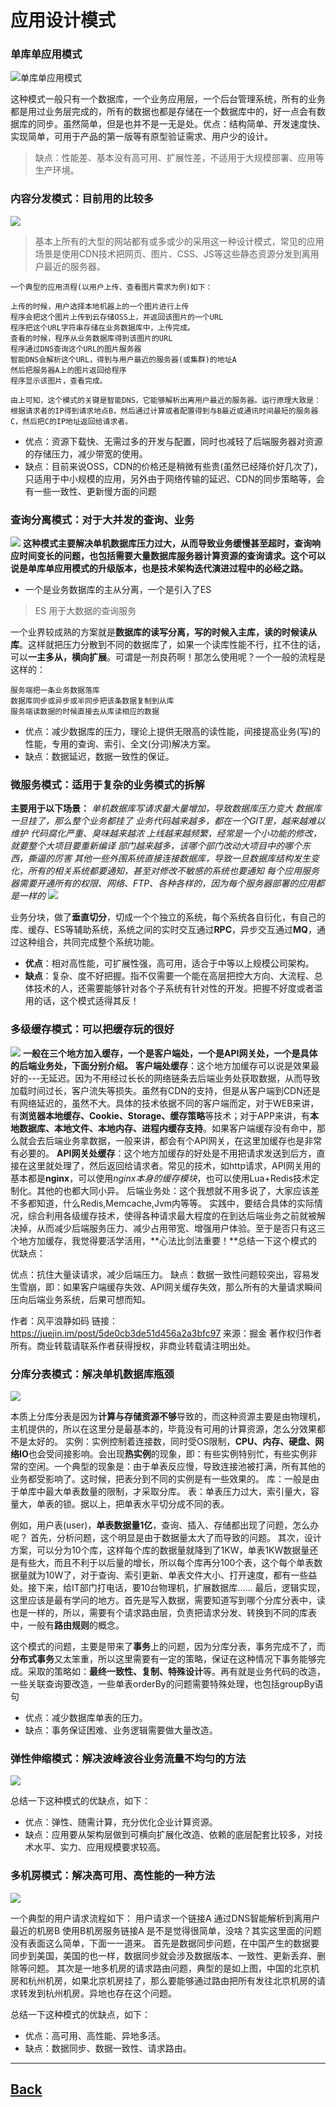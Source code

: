 # 应用设计模式
### 单库单应用模式
![单库单应用模式](../static/架构设计模式/单库单应用模式.jpg)

这种模式一般只有一个数据库，一个业务应用层，一个后台管理系统，所有的业务都是用过业务层完成的，所有的数据也都是存储在一个数据库中的，好一点会有数据库的同步。虽然简单，但是也并不是一无是处。优点：结构简单、开发速度快、实现简单，可用于产品的第一版等有原型验证需求、用户少的设计。


> 缺点：性能差、基本没有高可用、扩展性差，不适用于大规模部署、应用等生产环境。



### 内容分发模式：目前用的比较多
![](../static/架构设计模式/内容分发模式.jpg)
>基本上所有的大型的网站都有或多或少的采用这一种设计模式，常见的应用场景是使用CDN技术把网页、图片、CSS、JS等这些静态资源分发到离用户最近的服务器。

```
一个典型的应用流程(以用户上传、查看图片需求为例)如下：

上传的时候，用户选择本地机器上的一个图片进行上传
程序会把这个图片上传到云存储OSS上，并返回该图片的一个URL
程序把这个URL字符串存储在业务数据库中，上传完成。
查看的时候，程序从业务数据库得到该图片的URL
程序通过DNS查询这个URL的图片服务器
智能DNS会解析这个URL，得到与用户最近的服务器(或集群)的地址A
然后把服务器A上的图片返回给程序
程序显示该图片，查看完成。

由上可知，这个模式的关键是智能DNS，它能够解析出离用户最近的服务器。运行原理大致是：根据请求者的IP得到请求地点B，然后通过计算或者配置得到与B最近或通讯时间最短的服务器C，然后把C的IP地址返回给请求者。
```

- 优点：资源下载快、无需过多的开发与配置，同时也减轻了后端服务器对资源的存储压力，减少带宽的使用。
- 缺点：目前来说OSS，CDN的价格还是稍微有些贵(虽然已经降价好几次了)，只适用于中小规模的应用，另外由于网络传输的延迟、CDN的同步策略等，会有一些一致性、更新慢方面的问题
  



### 查询分离模式：对于大并发的查询、业务
![](../static/架构设计模式/查询分离模式.jpg)
  **这种模式主要解决单机数据库压力过大，从而导致业务缓慢甚至超时，查询响应时间变长的问题，也包括需要大量数据库服务器计算资源的查询请求。这个可以说是单库单应用模式的升级版本，也是技术架构迭代演进过程中的必经之路。**

- 一个是业务数据库的主从分离，一个是引入了ES

> ES 用于大数据的查询服务

一个业界较成熟的方案就是**数据库的读写分离，写的时候入主库，读的时候读从库**。这样就把压力分散到不同的数据库了，如果一个读库性能不行，扛不住的话，可以**一主多从，横向扩展**。可谓是一剂良药啊！那怎么使用呢？一个一般的流程是这样的：

    服务端把一条业务数据落库
    数据库同步或异步或半同步把该条数据复制到从库
    服务端读数据的时候直接去从库读相应的数据

- 优点：减少数据库的压力，理论上提供无限高的读性能，间接提高业务(写)的性能，专用的查询、索引、全文(分词)解决方案。
- 缺点：数据延迟，数据一致性的保证。


### 微服务模式：适用于复杂的业务模式的拆解
**主要用于以下场景：**
*单机数据库写请求量大量增加，导致数据库压力变大
数据库一旦挂了，那么整个业务都挂了
业务代码越来越多，都在一个GIT里，越来越难以维护
代码腐化严重、臭味越来越浓
上线越来越频繁，经常是一个小功能的修改，就要整个大项目要重新编译
部门越来越多，该哪个部门改动大项目中的哪个东西，撕逼的厉害
其他一些外围系统直接连接数据库，导致一旦数据库结构发生变化，所有的相关系统都要通知，甚至对修改不敏感的系统也要通知
每个应用服务器需要开通所有的权限、网络、FTP、各种各样的，因为每个服务器部署的应用都是一样的*
![](../static/架构设计模式/微服务模式.jpg)


业务分块，做了**垂直切分**，切成一个个独立的系统，每个系统各自衍化，有自己的库、缓存、ES等辅助系统，系统之间的实时交互通过**RPC**，异步交互通过**MQ**，通过这种组合，共同完成整个系统功能。
- **优点**：相对高性能，可扩展性强，高可用，适合于中等以上规模公司架构。
- **缺点**：复杂、度不好把握。指不仅需要一个能在高层把控大方向、大流程、总体技术的人，还需要能够针对各个子系统有针对性的开发。把握不好度或者滥用的话，这个模式适得其反！


### 多级缓存模式：可以把缓存玩的很好
![](../static/架构设计模式/多级缓存模式.jpg)
**一般在三个地方加入缓存，一个是客户端处，一个是API网关处，一个是具体的后端业务处，下面分别介绍。**
**客户端处缓存**：这个地方加缓存可以说是效果最好的---无延迟。因为不用经过长长的网络链条去后端业务处获取数据，从而导致加载时间过长，客户流失等损失。虽然有CDN的支持，但是从客户端到CDN还是有网络延迟的，虽然不大。具体的技术依据不同的客户端而定，对于WEB来讲，有**浏览器本地缓存、Cookie、Storage、缓存策略**等技术；对于APP来讲，有**本地数据库、本地文件、本地内存、进程内缓存支持**。如果客户端缓存没有命中，那么就会去后端业务拿数据，一般来讲，都会有个API网关，在这里加缓存也是非常有必要的。
**API网关处缓存**：这个地方加缓存的好处是不用把请求发送到后方，直接在这里就处理了，然后返回给请求者。常见的技术，如http请求，API网关用的基本都是**nginx**，可以使用*nginx本身的缓存模块*，也可以使用Lua+Redis技术定制化。其他的也都大同小异。
后端业务处：这个我想就不用多说了，大家应该差不多都知道，什么Redis,Memcache,Jvm内等等。
实践中，要结合具体的实际情况，综合利用各级缓存技术，使得各种请求最大程度的在到达后端业务之前就被解决掉，从而减少后端服务压力、减少占用带宽、增强用户体验。至于是否只有这三个地方加缓存，我觉得要活学活用，**心法比剑法重要！**总结一下这个模式的优缺点：

优点：抗住大量读请求，减少后端压力。
缺点：数据一致性问题较突出，容易发生雪崩，即：如果客户端缓存失效、API网关缓存失效，那么所有的大量请求瞬间压向后端业务系统，后果可想而知。

作者：风平浪静如码
链接：https://juejin.im/post/5de0cb3de51d456a2a3bfc97
来源：掘金
著作权归作者所有。商业转载请联系作者获得授权，非商业转载请注明出处。

### 分库分表模式：解决单机数据库瓶颈
![](../static/架构设计模式/分库分表模式.jpg)

本质上分库分表是因为**计算与存储资源不够**导致的，而这种资源主要是由物理机，主机提供的，所以在这里分是最基本的，毕竟没有可用的计算资源，怎么分效果都不是太好的。
实例：实例控制着连接数，同时受OS限制，**CPU、内存、硬盘、网络IO**也会受间接影响。会出现**热实例**的现象，即：有些实例特别忙，有些实例非常的空闲。一个典型的现象是：由于单表反应慢，导致连接池被打满，所有其他的业务都受影响了。这时候，把表分到不同的实例是有一些效果的。
库：一般是由于单库中最大单表数量的限制，才采取分库。
表：单表压力过大，索引量大，容量大，单表的锁。据以上，把单表水平切分成不同的表。

例如，用户表(user)，**单表数据量1亿**，查询、插入、存储都出现了问题，怎么办呢？
首先，分析问题，这个明显是由于数据量太大了而导致的问题。
其次，设计方案，可以分为10个库，这样每个库的数据量就降到了1KW，单表1KW数据量还是有些大，而且不利于以后量的增长，所以每个库再分100个表，这个每个单表数据量就为10W了，对于查询、索引更新、单表文件大小、打开速度，都有一些益处。接下来，给IT部门打电话，要10台物理机，扩展数据库......
最后，逻辑实现，这里应该是最有学问的地方。首先是写入数据，需要知道写到哪个分库分表中，读也是一样的，所以，需要有个请求路由层，负责把请求分发、转换到不同的库表中，一般有**路由规则**的概念。

这个模式的问题，主要是带来了**事务**上的问题，因为分库分表，事务完成不了，而**分布式事务**又太笨重，所以这里需要有一定的策略，保证在这种情况下事务能够完成。采取的策略如：**最终一致性、复制、特殊设计**等。再有就是业务代码的改造，一些关联查询要改造，一些单表orderBy的问题需要特殊处理，也包括groupBy语句



- 优点：减少数据库单表的压力。
- 缺点：事务保证困难、业务逻辑需要做大量改造。



### 弹性伸缩模式：解决波峰波谷业务流量不均匀的方法
![](../static/架构设计模式/弹性伸缩模式.jpg)


总结一下这种模式的优缺点，如下：

-  优点：弹性、随需计算，充分优化企业计算资源。
- 缺点：应用要从架构层做到可横向扩展化改造、依赖的底层配套比较多，对技术水平、实力、应用规模要求较高。

### 多机房模式：解决高可用、高性能的一种方法
![](../static/架构设计模式/多机房模式.jpg)



一个典型的用户请求流程如下：
用户请求一个链接A
通过DNS智能解析到离用户最近的机房B
使用B机房服务链接A
是不是觉得很简单，没啥？其实这里面的问题没有表面这么简单，下面一一道来。
首先是数据同步问题，在中国产生的数据要同步到美国，美国的也一样，数据同步就会涉及数据版本、一致性、更新丢弃、删除等问题。
其次是一地多机房的请求路由问题，典型的是如上图，中国的北京机房和杭州机房，如果北京机房挂了，那么要能够通过路由把所有发往北京机房的请求转发到杭州机房。异地也存在这个问题。

总结一下这种模式的优缺点，如下：

- 优点：高可用、高性能、异地多活。
- 缺点：数据同步、数据一致性、请求路由。

---
[Back](summary.md)
--